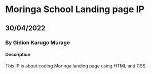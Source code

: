 # Moringa School Landing page IP

##  30/04/2022

### By Gidion Karugo Murage

#### Description
This IP is about coding Moringa landing page using HTML and CSS.


